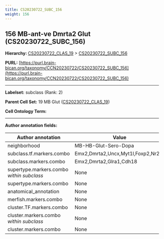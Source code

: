 ```yaml
---
title: CS20230722_SUBC_156
weight: 156
---
```

## 156 MB-ant-ve Dmrta2 Glut (CS20230722_SUBC_156)
<b>Hierarchy: </b>
[CS20230722_CLAS_19](../CS20230722_CLAS_19) >
[CS20230722_SUBC_156](../CS20230722_SUBC_156)

**PURL:** [https://purl.brain-bican.org/taxonomy/CCN20230722/CS20230722_SUBC_156](https://purl.brain-bican.org/taxonomy/CCN20230722/CS20230722_SUBC_156)

---


**Labelset:** subclass (Rank: 2)

**Parent Cell Set:** 19 MB Glut ([CS20230722_CLAS_19](../CS20230722_CLAS_19))



**Cell Ontology Term:** 

[MARKER GENES.]: #


---

[TRANSFERRED ANNOTATIONS.]: #


[AUTHOR ANNOTATION FIELDS.]: #


**Author annotation fields:**

| Author annotation | Value |
|-------------------|-------|
|neighborhood|MB-HB-Glut-Sero-Dopa|
|subclass.tf.markers.combo|Emx2,Dmrta2,Uncx,Myt1l,Foxp2,Nr2f2|
|subclass.markers.combo|Emx2,Dmrta2,Glra1,Cdh18|
|supertype.markers.combo _within subclass_|None|
|supertype.markers.combo|None|
|anatomical_annotation|None|
|merfish.markers.combo|None|
|cluster.TF.markers.combo|None|
|cluster.markers.combo _within subclass_|None|
|cluster.markers.combo|None|
